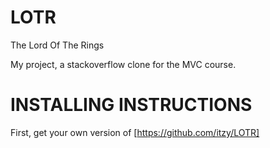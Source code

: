 LOTR
===========

The Lord Of The Rings

My project, a stackoverflow clone for the MVC course.

INSTALLING INSTRUCTIONS
==========

First, get your own version of [https://github.com/itzy/LOTR]
